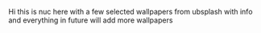 Hi this is nuc here with a few selected wallpapers from ubsplash with info and everything 
in future will add more wallpapers
